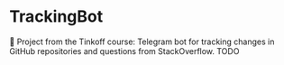 # TrackingBot
📖 Project from the Tinkoff course: Telegram bot for tracking changes in GitHub repositories and questions from StackOverflow.
TODO

